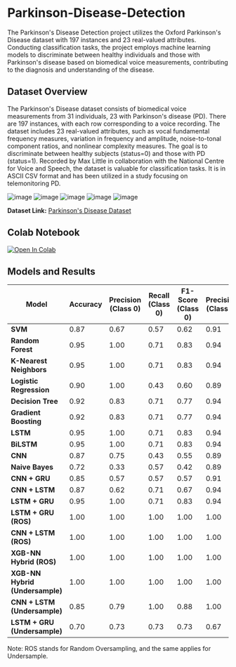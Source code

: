 # Parkinson-Disease-Detection
The Parkinson's Disease Detection project utilizes the Oxford Parkinson's Disease dataset with 197 instances and 23 real-valued attributes. Conducting classification tasks, the project employs machine learning models to discriminate between healthy individuals and those with Parkinson's disease based on biomedical voice measurements, contributing to the diagnosis and understanding of the disease.

## Dataset Overview
The Parkinson's Disease dataset consists of biomedical voice measurements from 31 individuals, 23 with Parkinson's disease (PD). There are 197 instances, with each row corresponding to a voice recording. The dataset includes 23 real-valued attributes, such as vocal fundamental frequency measures, variation in frequency and amplitude, noise-to-tonal component ratios, and nonlinear complexity measures. The goal is to discriminate between healthy subjects (status=0) and those with PD (status=1). Recorded by Max Little in collaboration with the National Centre for Voice and Speech, the dataset is valuable for classification tasks. It is in ASCII CSV format and has been utilized in a study focusing on telemonitoring PD. 

![image](https://github.com/amiruzzaman1/Parkinson-Disease-Detection/assets/68743925/c6c2f74d-0a8a-448f-91f3-673a8c593d8d)
![image](https://github.com/amiruzzaman1/Parkinson-Disease-Detection/assets/68743925/cae9ae8b-e0e4-48b5-aacb-2d88bf68b749)
![image](https://github.com/amiruzzaman1/Parkinson-Disease-Detection/assets/68743925/5f2abb72-7fe4-4b43-bf86-826e9bb3a8b1)
![image](https://github.com/amiruzzaman1/Parkinson-Disease-Detection/assets/68743925/c9deaefb-b1ee-452b-ab26-1d5d7d8023b9)
![image](https://github.com/amiruzzaman1/Parkinson-Disease-Detection/assets/68743925/eb1c9b3d-fa7e-4a15-8de3-0b4711d9b285)

**Dataset Link:** [Parkinson's Disease Dataset](https://www.kaggle.com/datasets/thecansin/parkinsons-data-set)

## Colab Notebook

[![Open In Colab](https://colab.research.google.com/assets/colab-badge.svg)](https://colab.research.google.com/drive/1pN57nSx-5-xTLIvJ3kX61lqD03M2pOGU?usp=sharing)

## Models and Results

| Model                         | Accuracy   | Precision (Class 0) | Recall (Class 0) | F1-Score (Class 0) | Precision (Class 1) | Recall (Class 1) | F1-Score (Class 1) |
|-------------------------------|------------|----------------------|------------------|--------------------|----------------------|------------------|--------------------|
| **SVM**                       | 0.87       | 0.67                 | 0.57             | 0.62               | 0.91                 | 0.94             | 0.92               |
| **Random Forest**             | 0.95       | 1.00                 | 0.71             | 0.83               | 0.94                 | 1.00             | 0.97               |
| **K-Nearest Neighbors**       | 0.95       | 1.00                 | 0.71             | 0.83               | 0.94                 | 1.00             | 0.97               |
| **Logistic Regression**       | 0.90       | 1.00                 | 0.43             | 0.60               | 0.89                 | 1.00             | 0.94               |
| **Decision Tree**             | 0.92       | 0.83                 | 0.71             | 0.77               | 0.94                 | 0.97             | 0.95               |
| **Gradient Boosting**         | 0.92       | 0.83                 | 0.71             | 0.77               | 0.94                 | 0.97             | 0.95               |
| **LSTM**                       | 0.95       | 1.00                 | 0.71             | 0.83               | 0.94                 | 1.00             | 0.97               |
| **BiLSTM**                     | 0.95       | 1.00                 | 0.71             | 0.83               | 0.94                 | 1.00             | 0.97               |
| **CNN**                        | 0.87       | 0.75                 | 0.43             | 0.55               | 0.89                 | 0.97             | 0.93               |
| **Naive Bayes**                | 0.72       | 0.33                 | 0.57             | 0.42               | 0.89                 | 0.75             | 0.81               |
| **CNN + GRU**                  | 0.85       | 0.57                 | 0.57             | 0.57               | 0.91                 | 0.91             | 0.91               |
| **CNN + LSTM**                 | 0.87       | 0.62                 | 0.71             | 0.67               | 0.94                 | 0.91             | 0.92               |
| **LSTM + GRU**                 | 0.95       | 1.00                 | 0.71             | 0.83               | 0.94                 | 1.00             | 0.97               |
| **LSTM + GRU (ROS)**           | 1.00       | 1.00                 | 1.00             | 1.00               | 1.00                 | 1.00             | 1.00               |
| **CNN + LSTM (ROS)**           | 1.00       | 1.00                 | 1.00             | 1.00               | 1.00                 | 1.00             | 1.00               |
| **XGB-NN Hybrid (ROS)**        | 1.00       | 1.00                 | 1.00             | 1.00               | 1.00                 | 1.00             | 1.00               |
| **XGB-NN Hybrid (Undersample)**| 1.00       | 1.00                 | 1.00             | 1.00               | 1.00                 | 1.00             | 1.00               |
| **CNN + LSTM (Undersample)**   | 0.85       | 0.79                 | 1.00             | 0.88               | 1.00                 | 0.67             | 0.80               |
| **LSTM + GRU (Undersample)**   | 0.70       | 0.73                 | 0.73             | 0.73               | 0.67                 | 0.67             | 0.67               |

Note: ROS stands for Random Oversampling, and the same applies for Undersample.


